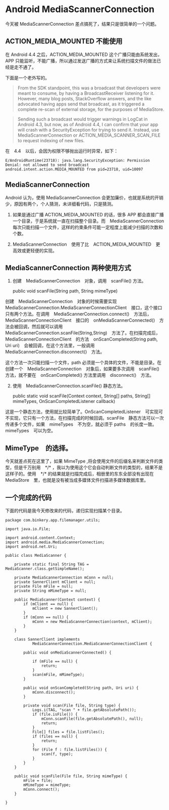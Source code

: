 # Android MediaScannerConnection 

今天被 MediaScannerConnection 差点搞死了，结果只是很简单的一个问题。


<!--more-->

## ACTION_MEDIA_MOUNTED 不能使用
在 Android 4.4 之后，ACTION_MEDIA_MOUNTED 这个广播只能由系统发出，APP 只能监听，不能广播，所以通过发送广播的方式来让系统扫描文件的做法已经是走不通了。

下面是一个老外写的。

> From the SDK standpoint, this was a broadcast that developers were meant to consume, by having a BroadcastReceiver listening for it. However, many blog posts, StackOverflow answers, and the like advocated having apps send that broadcast, as it triggered a complete re-scan of external storage, for the purposes of MediaStore.

> Sending such a broadcast would trigger warnings in LogCat in Android 4.3, but now, as of Android 4.4, I can confirm that your app will crash with a SecurityException for trying to send it. Instead, use MediaScannerConnection or ACTION_MEDIA_SCANNER_SCAN_FILE to request indexing of new files.

在　4.4　以后，会因为权限不够抛出运行时异常，如下：

    E/AndroidRuntime(23718): java.lang.SecurityException: Permission Denial: not allowed to send broadcast android.intent.action.MEDIA_MOUNTED from pid=23718, uid=10097

## MediaScannerConnection 
Android 认为，使用 MediaScannerConnection 会更加廉价，也就是系统的开销少，原因有两个，个人猜测，未详细看代码，只是猜测。

1. 如果是通过广播 ACTION_MEDIA_MOUNTED 的话，很多 APP 都会直接广播一个目录，于是系统就一直在扫描整个目录。而　MediaScannerConnection　每次只能扫描一个文件，这样的约束条件可能一定程度上能减少扫描的次数和个数。

3. MediaScannerConnection　使用了比　ACTION_MEDIA_MOUNTED　更高效或更轻便的实现。


## MediaScannerConnection 两种使用方式

1. 创建　MediaScannerConnection　对象，调用　scanFile() 方法。

    public void scanFile(String path, String mimeType)

创建　MediaScannerConnection　对象的时候需要实现　MediaScannerConnection.MediaScannerConnectionClient　接口，这个接口只有两个方法。在调用　MediaScannerConnection.connect()　方法后，MediaScannerConnectionClient　接口的　onMediaScannerConnected()　方法会被回调，然后就可以调用　MediaScannerConnection.scanFile(String,String)　方法了。在扫描完成后，MediaScannerConnectionClient　的方法　onScanCompleted(String path, Uri uri)　会被回调，在这个方法里，一般调用MediaScannerConnection.disconnect()　方法。　

这个方法一次只能扫描一个文件，path 必须是一个具体的文件，不能是目录。在创建一个　MediaScannerConnection　对象后，如果要多次调用　scanFile() 方法，就不要在　onScanCompleted() 方法里调用　disconnect()　方法。

2. 使用　MediaScannerConnection.scanFile() 静态方法。

    public static void scanFile(Context context, String[] paths, String[] mimeTypes,
                OnScanCompletedListener callback) 

这是一个静态方法，使用就比较简单了。OnScanCompletedListener　可实现可不实现，它只有一个方法，在扫描完成的时候回调。scanFile　静态方法可以一次传递多个文件，如果　mimeTypes　不为空，就必须于 paths　的长度一致。mimeTypes　可以为空。

## MimeType　的选择。
今天就差点死在这里了，如果 MimeType ,将会使用文件的后缀名来判断文件的类型，但是千万别用　\*/\* ，我以为使用这个它会自动判断文件的类型的，结果不是这样子的。使用　\*/\* 的结果就是扫描完成后，相册里的东东全部没有出现在　MediaStore　里，也就是没有被当成多媒体文件扫描进多媒体数据库里。

## 一个完成的代码

下面的代码是我今天修改来的代码，递归实现扫描某个目录。

    package com.binkery.app.filemanager.utils;
    
    import java.io.File;
    
    import android.content.Context;
    import android.media.MediaScannerConnection;
    import android.net.Uri;
    
    public class MediaScanner {
    
    	private static final String TAG = MediaScanner.class.getSimpleName();
    
    	private MediaScannerConnection mConn = null;
    	private SannerClient mClient = null;
    	private File mFile = null;
    	private String mMimeType = null;
    
    	public MediaScanner(Context context) {
    		if (mClient == null) {
    			mClient = new SannerClient();
    		}
    		if (mConn == null) {
    			mConn = new MediaScannerConnection(context, mClient);
    		}
    	}
    
    	class SannerClient implements
    			MediaScannerConnection.MediaScannerConnectionClient {
    
    		public void onMediaScannerConnected() {
    
    			if (mFile == null) {
    				return;
    			}
    			scan(mFile, mMimeType);
    		}
    
    		public void onScanCompleted(String path, Uri uri) {
    			mConn.disconnect();
    		}
    
    		private void scan(File file, String type) {
    			Logs.i(TAG, "scan " + file.getAbsolutePath());
    			if (file.isFile()) {
    				mConn.scanFile(file.getAbsolutePath(), null);
    				return;
    			}
    			File[] files = file.listFiles();
    			if (files == null) {
    				return;
    			}
    			for (File f : file.listFiles()) {
    				scan(f, type);
    			}
    		}
    	}
    
    	public void scanFile(File file, String mimeType) {
    		mFile = file;
    		mMimeType = mimeType;
    		mConn.connect();
    	}
    
    }
